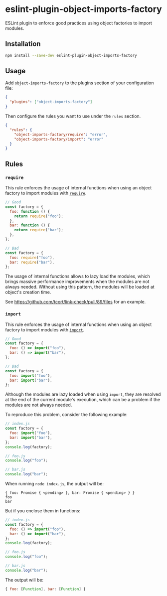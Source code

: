 # eslint-plugin-object-imports-factory

ESLint plugin to enforce good practices using object factories to import modules.

## Installation

```sh
npm install --save-dev eslint-plugin-object-imports-factory
```

## Usage

Add `object-imports-factory` to the plugins section of your configuration file:

```json
{
  "plugins": ["object-imports-factory"]
}
```

Then configure the rules you want to use under the `rules` section.

```json
{
  "rules": {
    "object-imports-factory/require": "error",
    "object-imports-factory/import": "error"
  }
}
```

## Rules

### `require`

This rule enforces the usage of internal functions when using an object factory to import modules with [`require`].

```js
// Good
const factory = {
  foo: function () {
    return require("foo");
  },
  bar: function () {
    return require("bar");
  },
};

// Bad
const factory = {
  foo: require("foo"),
  bar: require("bar"),
};
```

The usage of internal functions allows to lazy load the modules, which brings
massive performance improvements when the modules are not always needed.
Without using this pattern, the modules will be loaded at object's creation time.

See <https://github.com/tcort/link-check/pull/89/files> for an example.

### `import`

This rule enforces the usage of internal functions when using an object factory to import modules with [`import`].

```js
// Good
const factory = {
  foo: () => import("foo"),
  bar: () => import("bar"),
};

// Bad
const factory = {
  foo: import("foo"),
  bar: import("bar"),
};
```

Although the modules are lazy loaded when using `import`, they are resolved at the
end of the current module's execution, which can be a problem if the modules are not
always needed.

To reproduce this problem, consider the following example:

```js
// index.js
const factory = {
  foo: import("foo"),
  bar: import("bar"),
};
console.log(factory);

// foo.js
console.log("foo");

// bar.js
console.log("bar");
```

When running `node index.js`, the output will be:

```text
{ foo: Promise { <pending> }, bar: Promise { <pending> } }
foo
bar
```

But if you enclose them in functions:

```js
// index.js
const factory = {
  foo: () => import("foo"),
  bar: () => import("bar"),
};
console.log(factory);

// foo.js
console.log("foo");

// bar.js
console.log("bar");
```

The output will be:

```js
{ foo: [Function], bar: [Function] }
```

[`require`]: https://nodejs.org/api/modules.html
[`import`]: https://nodejs.org/api/esm.html

